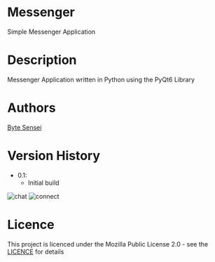 # Messenger
Simple Messenger Application

# Description
Messenger Application written in Python using the PyQt6 Library

# Authors
[Byte Sensei](https://github.com/bytesenseidk)

# Version History
- 0.1:
  * Initial build

![chat](https://github.com/bytesenseidk/Messenger/assets/50791042/562c38fc-8148-4dc6-8f5e-0f5778bb82b9) 
![connect](https://github.com/bytesenseidk/Messenger/assets/50791042/984c75cf-83b1-4ec4-b2ad-57d35edf9a40)
   
# Licence
This project is licenced under the Mozilla Public License 2.0 - see the [LICENCE](https://github.com/bytesenseidk/Messenger/blob/main/LICENCE) for details
